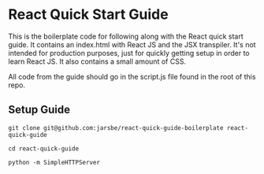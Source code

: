 # React Quick Start Guide

This is the boilerplate code for following along with the React quick start guide. It contains an index.html with React JS and the JSX transpiler. It's not intended for production purposes, just for quickly getting setup in order to learn React JS. It also contains a small amount of CSS.

All code from the guide should go in the script.js file found in the root of this repo.

## Setup Guide

`git clone git@github.com:jarsbe/react-quick-guide-boilerplate react-quick-guide`

`cd react-quick-guide`

`python -m SimpleHTTPServer`
